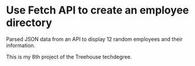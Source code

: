# Use Fetch API to create an employee directory
Parsed JSON data from an API to display 12 random employees and their information.

This is my 8th project of the Treehouse techdegree.
